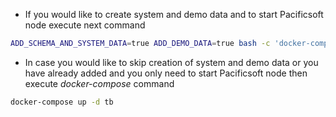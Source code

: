 - If you would like to create system and demo data and to start Pacificsoft node execute next command
 
```bash
ADD_SCHEMA_AND_SYSTEM_DATA=true ADD_DEMO_DATA=true bash -c 'docker-compose up -d tb'
```
      
- In case you would like to skip creation of system and demo data or you have already added and you only need to start Pacificsoft node then execute *docker-compose* command

```bash
docker-compose up -d tb
```